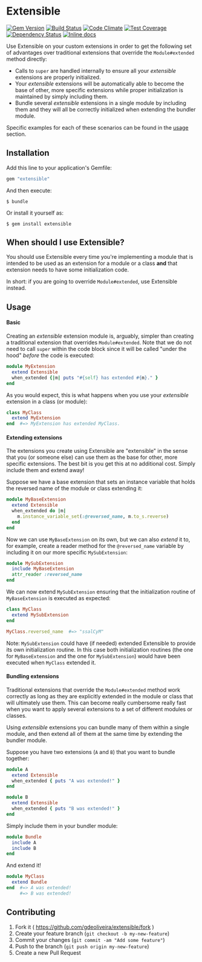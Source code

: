 # Extensible

[![Gem Version](http://img.shields.io/gem/v/extensible.svg)][gem]
[![Build Status](http://img.shields.io/travis/gdeoliveira/extensible.svg)][travis]
[![Code Climate](http://img.shields.io/codeclimate/github/gdeoliveira/extensible.svg)][codeclimate]
[![Test Coverage](http://img.shields.io/codeclimate/coverage/github/gdeoliveira/extensible.svg)][codeclimate]
[![Dependency Status](http://img.shields.io/gemnasium/gdeoliveira/extensible.svg)][gemnasium]
[![Inline docs](http://inch-ci.org/github/gdeoliveira/extensible.svg?branch=master)][inch-ci]

[gem]: https://rubygems.org/gems/extensible
[travis]: http://travis-ci.org/gdeoliveira/extensible
[codeclimate]: https://codeclimate.com/github/gdeoliveira/extensible
[gemnasium]: https://gemnasium.com/gdeoliveira/extensible#development-dependencies
[inch-ci]: http://inch-ci.org/github/gdeoliveira/extensible

Use Extensible on your custom extensions in order to get the following set of advantages over traditional extensions
that override the `Module#extended` method directly:

- Calls to `super` are handled internally to ensure all your _extensible_ extensions are properly initialized.
- Your _extensible_ extensions will be automatically able to become the base of other, more specific extensions while
proper initialization is maintained by simply including them.
- Bundle several _extensible_ extensions in a single module by including them and they will all be correctly initialized
when extending the bundler module.

Specific examples for each of these scenarios can be found in the [usage](#usage) section.

## Installation

Add this line to your application's Gemfile:

```ruby
gem "extensible"
```

And then execute:

    $ bundle

Or install it yourself as:

    $ gem install extensible

## When should I use Extensible?

You should use Extensible every time you're implementing a module that is intended to be used as an extension for a
module or a class **and** that extension needs to have some initialization code.

In short: if you are going to override `Module#extended`, use Extensible instead.

<a name="usage"></a>
## Usage

#### Basic

Creating an _extensible_ extension module is, arguably, simpler than creating a traditional extension that overrides
`Module#extended`. Note that we do not need to call `super` within the code block since it will be called "under the
hood" _before_ the code is executed:

```ruby
module MyExtension
  extend Extensible
  when_extended {|m| puts "#{self} has extended #{m}." }
end
```

As you would expect, this is what happens when you use your _extensible_ extension in a class (or module):

```ruby
class MyClass
  extend MyExtension
end  #=> MyExtension has extended MyClass.
```

#### Extending extensions

The extensions you create using Extensible are "extensible" in the sense that you (or someone else) can use them as the
base for other, more specific extensions. The best bit is you get this at no additional cost. Simply include them and
extend away!

Suppose we have a base extension that sets an instance variable that holds the reversed name of the module or class
extending it:

```ruby
module MyBaseExtension
  extend Extensible
  when_extended do |m|
    m.instance_variable_set(:@reversed_name, m.to_s.reverse)
  end
end
```

Now we can use `MyBaseExtension` on its own, but we can also _extend_ it to, for example, create a reader method for the
`@reversed_name` variable by including it on our more specific `MySubExtension`:

```ruby
module MySubExtension
  include MyBaseExtension
  attr_reader :reversed_name
end
```

We can now extend `MySubExtension` ensuring that the initialization routine of `MyBaseExtension` is executed as
expected:

```ruby
class MyClass
  extend MySubExtension
end

MyClass.reversed_name  #=> "ssalCyM"
```

Note: `MySubExtension` could have (if needed) extended Extensible to provide its own initialization routine. In this
case both initialization routines (the one for `MyBaseExtension` and the one for `MySubExtension`) would have been
executed when `MyClass` extended it.

#### Bundling extensions

Traditional extensions that override the `Module#extended` method work correctly as long as they are explicitly extended
in the module or class that will ultimately use them. This can become really cumbersome really fast when you want to
apply several extensions to a set of different modules or classes.

Using _extensible_ extensions you can bundle many of them within a single module, and then extend all of them at the
same time by extending the bundler module.

Suppose you have two extensions (`A` and `B`) that you want to bundle together:

```ruby
module A
  extend Extensible
  when_extended { puts "A was extended!" }
end

module B
  extend Extensible
  when_extended { puts "B was extended!" }
end
```

Simply include them in your bundler module:

```ruby
module Bundle
  include A
  include B
end
```

And extend it!

```ruby
module MyClass
  extend Bundle
end  #=> A was extended!
     #=> B was extended!
```

## Contributing

1. Fork it ( https://github.com/gdeoliveira/extensible/fork )
2. Create your feature branch (`git checkout -b my-new-feature`)
3. Commit your changes (`git commit -am "Add some feature"`)
4. Push to the branch (`git push origin my-new-feature`)
5. Create a new Pull Request
